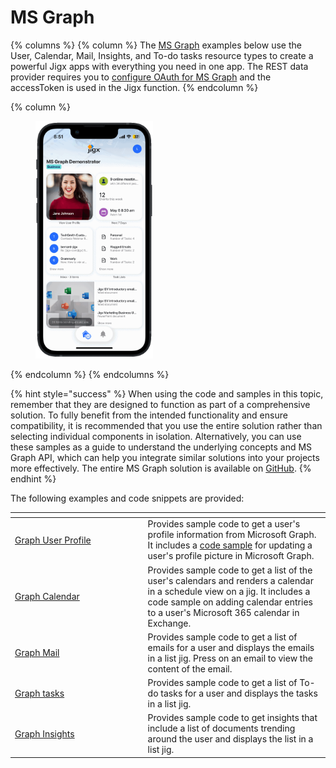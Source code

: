 # MS Graph

{% columns %}
{% column %}
The [MS Graph](https://docs.jigx.com/microsoft-graph-oauth) examples below use the User, Calendar, Mail, Insights, and To-do tasks resource types to create a powerful Jigx apps with everything you need in one app. The REST data provider requires you to [configure OAuth for MS Graph](https://docs.jigx.com/configuring-oauth-for-ms-graph) and the accessToken is used in the Jigx function.
{% endcolumn %}

{% column %}
<figure><img src="../../../.gitbook/assets/msgraph.gif" alt="" width="188"><figcaption></figcaption></figure>
{% endcolumn %}
{% endcolumns %}

{% hint style="success" %}
When using the code and samples in this topic, remember that they are designed to function as part of a comprehensive solution. To fully benefit from the intended functionality and ensure compatibility, it is recommended that you use the entire solution rather than selecting individual components in isolation. Alternatively, you can use these samples as a guide to understand the underlying concepts and MS Graph API, which can help you integrate similar solutions into your projects more effectively. The entire MS Graph solution is available on [GitHub](https://github.com/jigx-com/jigx-samples/tree/main/quickstart/jigx-MS-Graph-demonstrator).
{% endhint %}

The following examples and code snippets are provided:

<table data-header-hidden><thead><tr><th width="198.59375"></th><th></th></tr></thead><tbody><tr><td><a href="MS Graph/Graph User Profile.md">Graph User Profile</a></td><td>Provides sample code to get a user's profile information from Microsoft Graph. It includes a <a href="MS Graph/Graph User Profile.md">code sample</a> for updating a user's profile picture in Microsoft Graph.</td></tr><tr><td><a href="MS Graph/Graph Calendar.md">Graph Calendar</a></td><td>Provides sample code to get a list of the user's calendars and renders a calendar in a schedule view on a jig. It includes a code sample on adding calendar entries to a user's Microsoft 365 calendar in Exchange.</td></tr><tr><td><a href="MS Graph/Graph Mail.md">Graph Mail</a></td><td>Provides sample code to get a list of emails for a user and displays the emails in a list jig. Press on an email to view the content of the email.</td></tr><tr><td><a href="MS Graph/Graph tasks.md">Graph tasks</a></td><td>Provides sample code to get a list of To-do tasks for a user and displays the tasks in a list jig.</td></tr><tr><td><a href="MS Graph/Graph Insights.md">Graph Insights</a></td><td>Provides sample code to get insights that include a list of documents trending around the user and displays the list in a list jig.</td></tr></tbody></table>
